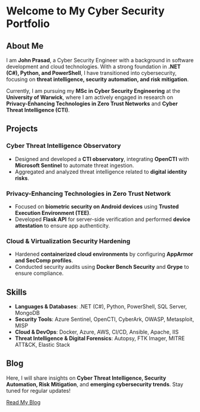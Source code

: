 # Welcome to My Cyber Security Portfolio

## About Me
I am **John Prasad**, a Cyber Security Engineer with a background in software development and cloud technologies. With a strong foundation in **.NET (C#), Python, and PowerShell**, I have transitioned into cybersecurity, focusing on **threat intelligence, security automation, and risk mitigation**.

Currently, I am pursuing my **MSc in Cyber Security Engineering** at the **University of Warwick**, where I am actively engaged in research on **Privacy-Enhancing Technologies in Zero Trust Networks** and **Cyber Threat Intelligence (CTI)**.

## Projects
### **Cyber Threat Intelligence Observatory**
- Designed and developed a **CTI observatory**, integrating **OpenCTI** with **Microsoft Sentinel** to automate threat ingestion.
- Aggregated and analyzed threat intelligence related to **digital identity risks**.

### **Privacy-Enhancing Technologies in Zero Trust Network**
- Focused on **biometric security on Android devices** using **Trusted Execution Environment (TEE)**.
- Developed **Flask API** for server-side verification and performed **device attestation** to ensure app authenticity.

### **Cloud & Virtualization Security Hardening**
- Hardened **containerized cloud environments** by configuring **AppArmor and SecComp profiles**.
- Conducted security audits using **Docker Bench Security** and **Grype** to ensure compliance.

## Skills
- **Languages & Databases**: .NET (C#), Python, PowerShell, SQL Server, MongoDB
- **Security Tools**: Azure Sentinel, OpenCTI, CyberArk, OWASP, Metasploit, MISP
- **Cloud & DevOps**: Docker, Azure, AWS, CI/CD, Ansible, Apache, IIS
- **Threat Intelligence & Digital Forensics**: Autopsy, FTK Imager, MITRE ATT&CK, Elastic Stack

## Blog
Here, I will share insights on **Cyber Threat Intelligence, Security Automation, Risk Mitigation**, and **emerging cybersecurity trends**. Stay tuned for regular updates!

[Read My Blog](./blog)
